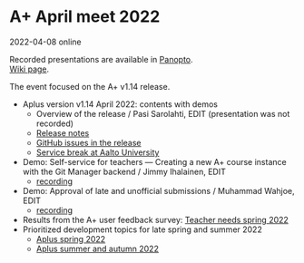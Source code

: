 # A+ April meet 2022

2022-04-08 online

Recorded presentations are available in
[Panopto](https://aalto.cloud.panopto.eu/Panopto/Pages/Sessions/List.aspx?folderID=53f1b55a-0cb3-4c71-8302-abbf00c1a6d2).  
[Wiki page](https://wiki.aalto.fi/display/EDIT/Aplus+April+meet+8.4.2022).

The event focused on the A+ v1.14 release.

* Aplus version v1.14 April 2022: contents with demos
  - Overview of the release / Pasi Sarolahti, EDIT (presentation was not recorded)
  - [Release notes](https://apluslms.github.io/releases/v1_14.html)
  - [GitHub issues in the release](https://github.com/apluslms/a-plus/milestone/10)
  - [Service break at Aalto University](https://wiki.aalto.fi/display/EDIT/Aplus+version+1.14%3A+April+2022)
* Demo: Self-service for teachers &mdash; Creating a new A+ course instance with the Git Manager backend / Jimmy Ihalainen, EDIT
  - [recording](https://aalto.cloud.panopto.eu/Panopto/Pages/Viewer.aspx?id=c65fa197-d82a-4732-9503-ae710064f733)
* Demo: Approval of late and unofficial submissions / Muhammad Wahjoe, EDIT
  - [recording](https://aalto.cloud.panopto.eu/Panopto/Pages/Viewer.aspx?id=21bcbc4b-184b-4e60-a173-ae700110c1a3)
* Results from the A+ user feedback survey: [Teacher needs spring 2022](https://wiki.aalto.fi/display/EDIT/Teacher+needs+spring+2022)
* Prioritized development topics for late spring and summer 2022
  - [Aplus spring 2022](https://wiki.aalto.fi/display/EDIT/Aplus+spring+2022)
  - [Aplus summer and autumn 2022](https://wiki.aalto.fi/display/EDIT/Aplus+summer+and+autumn+2022)
